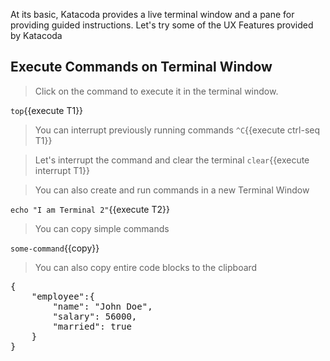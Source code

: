 At its basic, Katacoda provides a live terminal window and a pane for providing guided instructions. Let's try some of the UX Features provided by Katacoda

## Execute Commands on Terminal Window
> Click on the command to execute it in the terminal window.

`top`{{execute T1}}

> You can interrupt previously running commands
`^C`{{execute ctrl-seq T1}}

> Let's interrupt the command and clear the terminal
`clear`{{execute interrupt T1}}

> You can also create and run commands in a new Terminal Window

`echo "I am Terminal 2"`{{execute T2}}

> You can copy simple commands

`some-command`{{copy}}

> You can also copy entire code blocks to the clipboard
<pre class="file" data-target="clipboard">
{
    "employee":{
        "name": "John Doe",
        "salary": 56000,
        "married": true
    }
}
</pre>